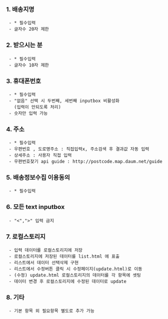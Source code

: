### 1. 배송지명
```text
 - * 필수입력
 - 글자수 20자 제한
```

### 2. 받으시는 분
```text
 - * 필수입력
 - 글자수 10자 제한
```

### 3. 휴대폰번호
```text
 - * 필수입력
 - "없음" 선택 시 두번째, 세번째 inputbox 비활성화
   (입력이 안되도록 처리)
 - 숫자만 입력 가능
```

### 4. 주소
```text
 - * 필수입력
 - 우편번호 , 도로명주소 : 직접입력x, 주소검색 후 결과값 자동 입력
 - 상세주소 : 사용자 직접 입력
 - 우편번호찾기 api guide : http://postcode.map.daum.net/guide
```


### 5. 배송정보수집 이용동의
```text
 - * 필수입력
```


### 6. 모든 text inputbox
```text
 - "<",">" 입력 금지
```


### 7. 로컬스토리지
```text
 - 입력 데이터를 로컬스토리지에 저장
 - 로컬스토리지에 저장된 데이터를 list.html 에 표출
 - 리스트에서 데이터 선택삭제 구현
 - 리스트에서 수정버튼 클릭 시 수정페이지(update.html)로 이동 
 - (수정) update.html 로컬스토리지의 데이터를 각 항목에 셋팅
 - 데이터 변경 후 로컬스토리지에 수정된 데이터로 update  
```


### 8. 기타
```text
 - 기본 항목 외 필요항목 별도로 추가 가능
```